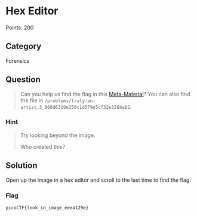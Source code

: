 # Hex Editor
Points: 200

## Category
Forensics

## Question
>Can you help us find the flag in this [Meta-Material](files/2018.png)? You can also find the file in `/problems/truly-an-artist_3_066d6319e350c1d579e5cf32e326ba02`.

### Hint
>Try looking beyond the image.
>
>Who created this?

## Solution
Open up the image in a hex editor and scroll to the last time to find the flag.

### Flag
`picoCTF{look_in_image_eeea129e}`
